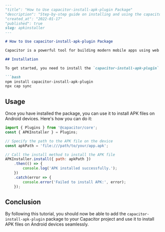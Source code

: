 ```markdown
---
"title": "How to Use capacitor-install-apk-plugin Package"
"description": "Step-by-step guide on installing and using the capacitor-install-apk-plugin package in your Capacitor project."
"created_at": "2022-01-17"
"published": true
slug: apkinstaller
---

# How to Use capacitor-install-apk-plugin Package

Capacitor is a powerful tool for building modern mobile apps using web technologies. The `capacitor-install-apk-plugin` package allows you to install APK files on Android devices directly from your Capacitor app. This tutorial will guide you through the process of integrating and using this package in your project.

## Installation

To get started, you need to install the `capacitor-install-apk-plugin` package:

```bash
npm install capacitor-install-apk-plugin
npx cap sync
```

## Usage

Once you have installed the package, you can use it to install APK files on Android devices. Here's how you can do it:

```javascript
import { Plugins } from '@capacitor/core';
const { APKInstaller } = Plugins;

// Specify the path to the APK file on the device
const apkPath = 'file:///path/to/your/app.apk';

// Call the install method to install the APK file
APKInstaller.install({ path: apkPath })
    .then(() => {
        console.log('APK installed successfully.');
    })
    .catch(error => {
        console.error('Failed to install APK:', error);
    });
```

## Conclusion

By following this tutorial, you should now be able to add the `capacitor-install-apk-plugin` package to your Capacitor project and use it to install APK files on Android devices seamlessly.
```

